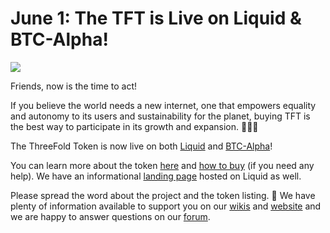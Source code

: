 # June 1: The TFT is Live on Liquid & BTC-Alpha!

![](./img/tokennewinternet.jpeg)

Friends, now is the time to act!

If you believe the world needs a new internet, one that empowers equality and autonomy to its users and sustainability for the planet, buying TFT is the best way to participate in its growth and expansion. 🌱🌿🌳

The ThreeFold Token is now live on both [Liquid](https://app.liquid.com/exchange/TFTBTC) and [BTC-Alpha](https://btc-alpha.com/en/exchange/TFT_BTC)!

You can learn more about the token [here](token) and [how to buy](token) (if you need any help). We have an informational [landing page](https://www.liquid.com/threefold/) hosted on Liquid as well.

Please spread the word about the project and the token listing. 🙏 We have plenty of information available to support you on our [wikis](https://wiki.threefold.io/) and [website](https://threefold.io/) and we are happy to answer questions on our [forum](https://forum.threefold.io/).